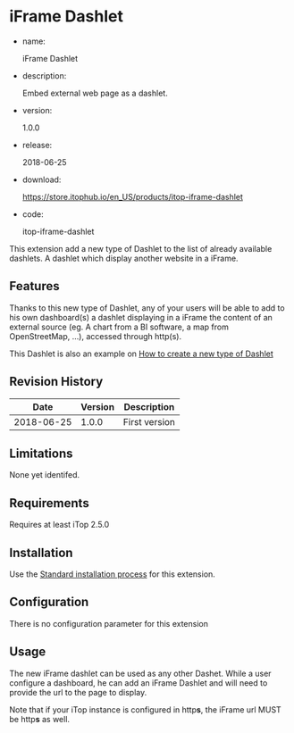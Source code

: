 # iFrame Dashlet

- name:

  iFrame Dashlet

- description:

  Embed external web page as a dashlet.

- version:

  1.0.0

- release:

  2018-06-25

- download:

  https://store.itophub.io/en_US/products/itop-iframe-dashlet

- code:

  itop-iframe-dashlet

This extension add a new type of Dashlet to the list of already available dashlets. A dashlet which display another website in a iFrame.

## Features

Thanks to this new type of Dashlet, any of your users will be able to add to his own dashboard(s) a dashlet displaying in a iFrame the content of an external source (eg. A chart from a BI software, a map from OpenStreetMap, …), accessed through http(s).

This Dashlet is also an example on [How to create a new type of Dashlet](https://www.itophub.io/wiki/page?id=2_5_0%3Acustomization%3Aadd-dashlet-sample)

## Revision History

| Date       | Version | Description   |
| ---------- | ------- | ------------- |
| 2018-06-25 | 1.0.0   | First version |

## Limitations

None yet identifed.

## Requirements

Requires at least iTop 2.5.0

## Installation

Use the [Standard installation process](https://www.itophub.io/wiki/page?id=extensions%3Ainstallation) for this extension.

## Configuration

There is no configuration parameter for this extension

## Usage

The new iFrame dashlet can be used as any other Dashet. While a user configure a dashboard, he can add an iFrame Dashlet and will need to provide the url to the page to display.

Note that if your iTop instance is configured in http**s**, the iFrame url MUST be http**s** as well.